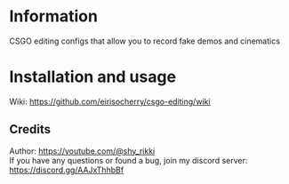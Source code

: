 # Information
CSGO editing configs that allow you to record fake demos and cinematics  

# Installation and usage
Wiki: https://github.com/eirisocherry/csgo-editing/wiki  

## Credits
Author: https://youtube.com/@shy_rikki  
If you have any questions or found a bug, join my discord server: https://discord.gg/AAJxThhbBf  
